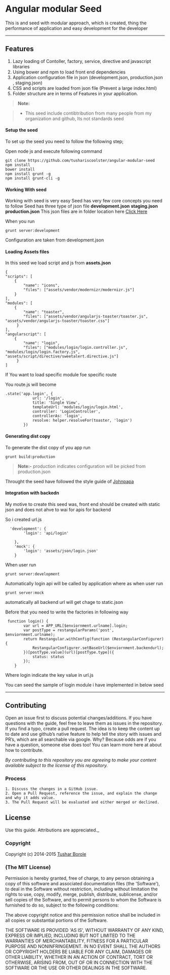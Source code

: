 Angular modular Seed
===================


This is and seed with modular approach, which is created, thing the performance of application and easy development for the developer

----------



Features
-------------

 1. Lazy loading of Contoller, factory, service, directive and javascript libraries
 2. Using bower and npm to load front end dependencies
 3. Application configuration file in json (development.json, production.json , staging.json)
 4. CSS and scripts are loaded from json file (Prevent a large index.html)
 5. Folder structure are in terms of Features in your application.



> **Note:**

> - This seed include contibtribution from many people from my organization and github, Its not standards seed


#### <i class="icon-file"></i> Setup the seed

To set up the seed you need to follow the following step;

Open node js and execute following command

    git clone https://github.com/tushariscoolster/angular-modular-seed
    npm install
    bower install
    npm install grunt -g
    npm install grunt-cli -g

#### <i class="icon-folder-open"></i> Working With seed

Working with seed is very easy
Seed has very few core concepts you need to follow
Seed has three type of json file **development.json** **staging.json** **production.json**
This json files are in folder location here [Click Here](https://github.com/tushariscoolster/angular-modular-seed/tree/master/config)

When you run

    grunt server:development
Configuration are taken from development.json

#### <i class="icon-pencil"></i> Loading Assets files
 
 In this seed we load script and js from **assets.json** 

 

    {
    "scripts": [
        {
            "name": "icons",
            "files": ["assets/vendor/modernizr/modernizr.js"]
        }
    ],
    "modules": [
        {
            "name": "toaster",
            "files": ["assets/vendor/angularjs-toaster/toaster.js", "assets/vendor/angularjs-toaster/toaster.css"]
         }
    ],
    "angularscript": [
        {
            "name": "login",
            "files": ["modules/login/login.controller.js", "modules/login/login.factory.js", "assets/script/directive/sweetalert.directive.js"]
         }
    ]

If You want to load specific module foe specific route

You route.js will become

    .state('app.login', {
                url: '/login',
                title: 'Single View',
                templateUrl: 'modules/login/login.html',
                controller: 'LoginController',
                controllerAs: 'login',
                resolve: helper.resolveFor(toaster, 'login')
            })


#### <i class="icon-trash"></i> Generating dist copy

To generate the dist copy of you app
run 

    grunt build:production

> **Note:-** production indicates configuration will be picked from production.json

Throught the seed have followed the style guide of [Johnpapa](https://github.com/johnpapa/angular-styleguide)


#### <i class="icon-hdd"></i> Integration with backedn

My motive to create this seed was, front end should be created with static json and does not ahve to wai for apis for backend

So i created url.js

      'development': {
            'login': 'api/login'

        },
        'mock': {
            'login': 'assets/json/login.json'
        }

When user run 

    grunt server:development
Automatically login api will be called by application where as when user run

    grunt server:mock
automatically all backend url will get chage to static.json

Before that you need to write the factories in following way

     function login() {
            var url = APP_URL[$enviornment.urlname].login;
            var postType = restangularParams('post', $enviornment.urlname);
            return Restangular.withConfig(function (RestangularConfigurer) {
                RestangularConfigurer.setBaseUrl($enviornment.backendurl);
            })[postType.value](url)[postType.type]({
                status: status
            });
        }
Where login indicate the key value in url.js

You can seed the sample of login module i  have implemented in below seed



----------

## Contributing

Open an issue first to discuss potential changes/additions. If you have questions with the guide, feel free to leave them as issues in the repository. If you find a typo, create a pull request. The idea is to keep the content up to date and use github’s native feature to help tell the story with issues and PR’s, which are all searchable via google. Why? Because odds are if you have a question, someone else does too! You can learn more here at about how to contribute.

*By contributing to this repository you are agreeing to make your content available subject to the license of this repository.*

### Process
    1. Discuss the changes in a GitHub issue.
    2. Open a Pull Request, reference the issue, and explain the change and why it adds value.
    3. The Pull Request will be evaluated and either merged or declined.

## License

 Use this guide. Attributions are appreciated._

### Copyright

Copyright (c) 2014-2015 [Tushar Borole](http://www.tusharborole.com)

### (The MIT License)
Permission is hereby granted, free of charge, to any person obtaining
a copy of this software and associated documentation files (the
'Software'), to deal in the Software without restriction, including
without limitation the rights to use, copy, modify, merge, publish,
distribute, sublicense, and/or sell copies of the Software, and to
permit persons to whom the Software is furnished to do so, subject to
the following conditions:

The above copyright notice and this permission notice shall be
included in all copies or substantial portions of the Software.

THE SOFTWARE IS PROVIDED 'AS IS', WITHOUT WARRANTY OF ANY KIND,
EXPRESS OR IMPLIED, INCLUDING BUT NOT LIMITED TO THE WARRANTIES OF
MERCHANTABILITY, FITNESS FOR A PARTICULAR PURPOSE AND NONINFRINGEMENT.
IN NO EVENT SHALL THE AUTHORS OR COPYRIGHT HOLDERS BE LIABLE FOR ANY
CLAIM, DAMAGES OR OTHER LIABILITY, WHETHER IN AN ACTION OF CONTRACT,
TORT OR OTHERWISE, ARISING FROM, OUT OF OR IN CONNECTION WITH THE
SOFTWARE OR THE USE OR OTHER DEALINGS IN THE SOFTWARE.

